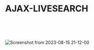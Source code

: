 # AJAX-LIVESEARCH

<br>
<br><br>

![Screenshot from 2023-08-15 21-12-00](https://github.com/Msenarathna47/AJAX-LIVESEARCH/assets/117444289/b28ea8cb-b66b-4e36-b601-50337d27ca98)
